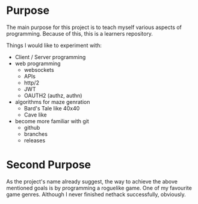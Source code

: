 # Purpose

The main purpose for this project is to teach myself various aspects
of programming. Because of this, this is a learners repository.

Things I would like to experiment with:
* Client / Server programming
* web programming
	* websockets
	* APIs
	* http/2
	* JWT
	* OAUTH2 (authz, authn)
* algorithms for maze genration
	* Bard's Tale like 40x40
	* Cave like
* become more familiar with git
    * github
    * branches
    * releases

# Second Purpose

As the project's name already suggest, the way to achieve the above
mentioned goals is by programming a roguelike game. One of my favourite
game genres. Although I never finished nethack successfully, obviously.
